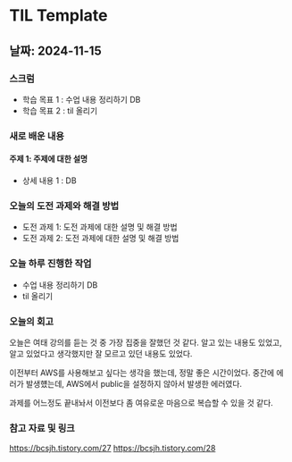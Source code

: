 # TIL Template

## 날짜: 2024-11-15

### 스크럼
- 학습 목표 1 : 수업 내용 정리하기 DB
- 학습 목표 2 : til 올리기

### 새로 배운 내용
#### 주제 1: 주제에 대한 설명
- 상세 내용 1 : DB

### 오늘의 도전 과제와 해결 방법
- 도전 과제 1: 도전 과제에 대한 설명 및 해결 방법
- 도전 과제 2: 도전 과제에 대한 설명 및 해결 방법

### 오늘 하루 진행한 작업
- 수업 내용 정리하기 DB
- til 올리기

### 오늘의 회고
오늘은 여태 강의를 듣는 것 중 가장 집중을 잘했던 것 같다. 알고 있는 내용도 있었고, 알고 있었다고 생각했지만 잘 모르고 있던 내용도 있었다.

이전부터 AWS를 사용해보고 싶다는 생각을 했는데, 정말 좋은 시간이었다.
중간에 에러가 발생헀는데, AWS에서 public을 설정하지 않아서 발생한 에러였다.

과제를 어느정도 끝내놔서 이전보다 좀 여유로운 마음으로 복습할 수 있을 것 같다.


### 참고 자료 및 링크
https://bcsjh.tistory.com/27
https://bcsjh.tistory.com/28